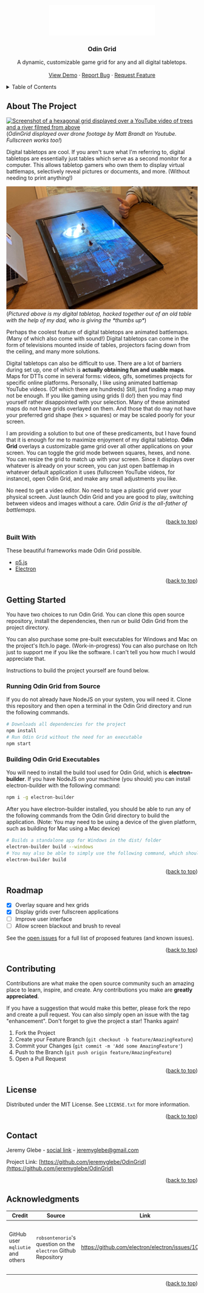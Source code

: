 <div id="top"></div>

<!-- PROJECT LOGO -->
<br />
<div align="center">
  <a href="https://github.com/jeremyglebe/OdinGrid">
    <img src="images/logo-notext.png" alt="Logo" height="80">
  </a>

  <h3 align="center">Odin Grid</h3>

  <p align="center">
    A dynamic, customizable game grid for any and all digital tabletops.
    <br />
    <br />
    <a href="https://github.com/jeremyglebe/OdinGrid">View Demo</a>
    ·
    <a href="https://github.com/jeremyglebe/OdinGrid/issues">Report Bug</a>
    ·
    <a href="https://github.com/jeremyglebe/OdinGrid/issues">Request Feature</a>
  </p>
</div>



<!-- TABLE OF CONTENTS -->
<details>
  <summary>Table of Contents</summary>
  <ol>
    <li>
      <a href="#about-the-project">About The Project</a>
      <ul>
        <li><a href="#built-with">Built With</a></li>
      </ul>
    </li>
    <li>
      <a href="#getting-started">Getting Started</a>
      <ul>
        <li><a href="#prerequisites">Prerequisites</a></li>
        <li><a href="#installation">Installation</a></li>
      </ul>
    </li>
    <li><a href="#usage">Usage</a></li>
    <li><a href="#roadmap">Roadmap</a></li>
    <li><a href="#contributing">Contributing</a></li>
    <li><a href="#license">License</a></li>
    <li><a href="#contact">Contact</a></li>
    <li><a href="#acknowledgments">Acknowledgments</a></li>
  </ol>
</details>



<!-- ABOUT THE PROJECT -->
## About The Project

[![Screenshot of a hexagonal grid displayed over a YouTube video of trees and a river filmed from above](images/screenshot.png)](https://jeremyglebe.com/OdinGrid/)
(*OdinGrid displayed over drone footage by Matt Brandt on Youtube. Fullscreen works too!*)

Digital tabletops are cool. If you aren't sure what I'm referring to, digital tabletops are essentially just tables
which serve as a second monitor for a computer. This allows tabletop gamers who own them to display virtual battlemaps,
selectively reveal pictures or documents, and more. (Without needing to print anything!)

![Image of a table with a television nested in its center. There is a Macbook on the left and a hand forming a "thumbs up" on the right](images/table.jpg)
(*Pictured above is my digital tabletop, hacked together out of an old table with the help of my dad, who is giving the \*thumbs up\**)

Perhaps the coolest feature of digital tabletops are animated battlemaps. (Many of which also come with sound!) Digital
tabletops can come in the form of televisions mounted inside of tables, projectors facing down from the ceiling, and
many more solutions.

Digital tabletops can also be difficult to use. There are a lot of barriers during set up, one of which is
**actually obtaining fun and usable maps**. Maps for DTTs come in several forms: videos, gifs, sometimes projects for
specific online platforms. Personally, I like using animated battlemap YouTube videos. (Of which there are hundreds)
Still, just finding a map may not be enough. If you like gaming using grids (I do!) then you may find yourself rather
disappointed with your selection. Many of these animated maps do not have grids overlayed on them. And those that do
may not have your preferred grid shape (hex > squares) or may be scaled poorly for your screen.

I am providing a solution to but one of these predicaments, but I have found that it is enough for me to maximize
enjoyment of my digital tabletop. **Odin Grid** overlays a customizable game grid over all other applications on your
screen. You can toggle the grid mode between squares, hexes, and none. You can resize the grid to match up with your
screen. Since it displays over whatever is already on your screen, you can just open battlemap in whatever default
application it uses (fullscreen YouTube videos, for instance), open Odin Grid, and make any small adjustments you like.

No need to get a video editor. No need to tape a plastic grid over your physical screen. Just launch Odin Grid and you
are good to play, switching between videos and images without a care. *Odin Grid is the all-father of battlemaps.*

<p align="right">(<a href="#top">back to top</a>)</p>



### Built With

These beautiful frameworks made Odin Grid possible.

* [p5.js](https://p5js.org/)
* [Electron](https://www.electronjs.org/)

<p align="right">(<a href="#top">back to top</a>)</p>



<!-- GETTING STARTED -->
## Getting Started

You have two choices to run Odin Grid. You can clone this open source repository, install the dependencies, then
run or build Odin Grid from the project directory.

You can also purchase some pre-built executables for Windows and
Mac on the project's Itch.Io page. (Work-in-progress) You can also purchase on Itch just to support me if you like
the software. I can't tell you how much I would appreciate that.

Instructions to build the project yourself are found below.

### Running Odin Grid from Source

If you do not already have NodeJS on your system, you will need it. Clone this repository and then open a terminal
in the Odin Grid directory and run the following commands.

```sh
# Downloads all dependencies for the project
npm install
# Run Odin Grid without the need for an executable
npm start
```

### Building Odin Grid Executables

You will need to install the build tool used for Odin Grid, which is **electron-builder**. If you have NodeJS on your
machine (you should) you can install electron-builder with the following command:

```sh
npm i -g electron-builder
```

After you have electron-builder installed, you should be able to run any of the following commands from the Odin Grid
directory to build the application. (Note: You may need to be using a device of the given platform, such as building
for Mac using a Mac device)

```sh
# Builds a standalone app for Windows in the dist/ folder
electron-builder build --windows
# You may also be able to simply use the following command, which should default to targeting your current system
electron-builder build
```

<p align="right">(<a href="#top">back to top</a>)</p>



<!-- ROADMAP -->
## Roadmap

- [x] Overlay square and hex grids
- [x] Display grids over fullscreen applications
- [ ] Improve user interface
- [ ] Allow screen blackout and brush to reveal

See the [open issues](https://github.com/jeremyglebe/OdinGrid/issues) for a full list of proposed features (and known issues).

<p align="right">(<a href="#top">back to top</a>)</p>



<!-- CONTRIBUTING -->
## Contributing

Contributions are what make the open source community such an amazing place to learn, inspire, and create. Any contributions you make are **greatly appreciated**.

If you have a suggestion that would make this better, please fork the repo and create a pull request. You can also simply open an issue with the tag "enhancement".
Don't forget to give the project a star! Thanks again!

1. Fork the Project
2. Create your Feature Branch (`git checkout -b feature/AmazingFeature`)
3. Commit your Changes (`git commit -m 'Add some AmazingFeature'`)
4. Push to the Branch (`git push origin feature/AmazingFeature`)
5. Open a Pull Request

<p align="right">(<a href="#top">back to top</a>)</p>



<!-- LICENSE -->
## License

Distributed under the MIT License. See `LICENSE.txt` for more information.

<p align="right">(<a href="#top">back to top</a>)</p>



<!-- CONTACT -->
## Contact

Jeremy Glebe - [social link]() - jeremyglebe@gmail.com

Project Link: [https://github.com/jeremyglebe/OdinGrid](https://github.com/jeremyglebe/OdinGrid)

<p align="right">(<a href="#top">back to top</a>)</p>



<!-- ACKNOWLEDGMENTS -->
## Acknowledgments

| Credit                            | Source                                                         | Link                                              | Description                                                        |
| --------------------------------- | -------------------------------------------------------------- | ------------------------------------------------- | ------------------------------------------------------------------ |
| GitHub user `mqliutie` and others | `robsontenorio`'s question on the `electron` Github Repository | https://github.com/electron/electron/issues/10078 | How to display an electron window over fullscreen apps? (Overlays) |

<p align="right">(<a href="#top">back to top</a>)</p>
